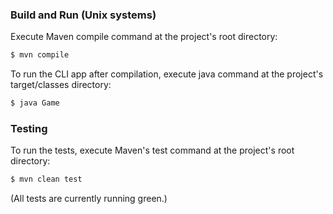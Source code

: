 ### Build and Run (Unix systems)
Execute Maven compile command at the project's root directory:
``` Bash
$ mvn compile
```
To run the CLI app after compilation, execute java command at the project's target/classes directory:
``` Bash
$ java Game
```
### Testing
To run the tests, execute Maven's test command at the project's root directory:
``` Bash
$ mvn clean test
```
(All tests are currently running green.)
